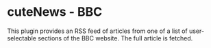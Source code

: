 # cuteNews - BBC

This plugin provides an RSS feed of articles from one of a list of user-selectable sections of the BBC website. The full article is fetched.

